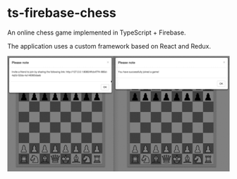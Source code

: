 # ts-firebase-chess
An online chess game implemented in TypeScript + Firebase.

The application uses a custom framework based on React and Redux.

![](https://raw.githubusercontent.com/remojansen/ts-firebase-chess/master/assets/ExFJBZ4kVB.gif)

